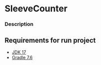 # SleeveCounter

### Description
## Requirements for run project
- [JDK 17](https://jdk.java.net/java-se-ri/17)
- [Gradle 7.6](https://gradle.org/install/#manually)